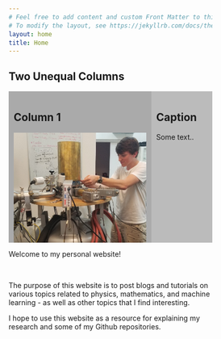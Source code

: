 ```yaml
---
# Feel free to add content and custom Front Matter to this file.
# To modify the layout, see https://jekyllrb.com/docs/themes/#overriding-theme-defaults
layout: home
title: Home
---
```

<!-- <link rel="stylesheet" type="text/css" href="https://github.com/JacobHA/JacobHA.github.io/css/style.css"> -->
<style>
* {
  box-sizing: border-box;
}

/* Create two unequal columns that floats next to each other */
.column {
  float: left;
  padding: 10px;
  height: 300px; /* Should be removed. Only for demonstration */
}

.left {
  width: 70%;
}

.right {
  width: 30%;
}

/* Clear floats after the columns */
.row:after {
  content: "";
  display: table;
  clear: both;
}
</style>
</head>
<body>

<h2>Two Unequal Columns</h2>

<div class="row">
  <div class="column left" style="background-color:#aaa;">
    <h2>Column 1</h2>
    <img align = "left" src="assets/20190626neelpic.PNG" width = 400px>

  </div>
  <div class="column right" style="background-color:#bbb;">
    <h2>Caption</h2>
    <p>Some text..</p>
  </div>
</div>

Welcome to my personal website!

<!-- Add an image here
<img align = "left" src="assets/20190626neelpic.PNG" width = 400px>
<div id="captext">
Me at Neel Institute, tightening up the final heat shield for their ''sionludi'', a dilution refrigerator capable of reaching 50mK.
</div>
<br clear="left"/> -->


<br>

The purpose of this website is to post blogs and tutorials on various topics related to physics, mathematics, and machine learning - as well as other topics that I find interesting.

I hope to use this website as a resource for explaining my research and some of my Github repositories.
<!-- 
P.S. There are:
You can find the source of this project
[here](https://github.com/SimonDosda/gp-blog). -->
